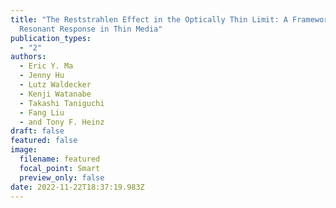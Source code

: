 ```yaml
---
title: "The Reststrahlen Effect in the Optically Thin Limit: A Framework for
  Resonant Response in Thin Media"
publication_types:
  - "2"
authors:
  - Eric Y. Ma
  - Jenny Hu
  - Lutz Waldecker
  - Kenji Watanabe
  - Takashi Taniguchi
  - Fang Liu
  - and Tony F. Heinz
draft: false
featured: false
image:
  filename: featured
  focal_point: Smart
  preview_only: false
date: 2022-11-22T18:37:19.983Z
---
```


